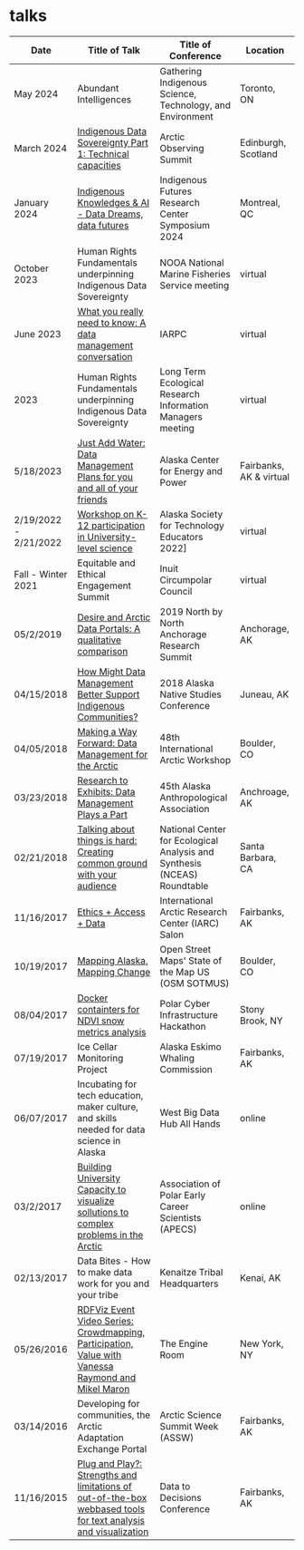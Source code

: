 # talks
| Date | Title of Talk | Title of Conference | Location |
| ------|--------------|---------------------|-----------|
| May 2024 | Abundant Intelligences |Gathering Indigenous Science, Technology, and Environment | Toronto, ON |
|March 2024 | [Indigenous Data Sovereignty Part 1: Technical capacities](https://www.youtube.com/watch?v=kEiYoJYCnIU&t=2s)| Arctic Observing Summit | Edinburgh, Scotland|
| January 2024 | [Indigenous Knowledges & AI - Data Dreams, data futures](https://www.youtube.com/live/ca6OCK6ZYOM?feature=shared) | Indigenous Futures Research Center Symposium 2024 | Montreal, QC |
| October 2023 | Human Rights Fundamentals underpinning Indigenous Data Sovereignty| NOOA National Marine Fisheries Service meeting | virtual |
| June 2023 | [What you really need to know: A data management conversation](https://www.youtube.com/watch?v=jBsFT8xONhI) | IARPC | virtual
| 2023 | Human Rights Fundamentals underpinning Indigenous Data Sovereignty| Long Term Ecological Research Information Managers meeting | virtual |
|5/18/2023| [Just Add Water: Data Management Plans for you and all of your friends](https://docs.google.com/presentation/d/1SsKQqKKr8wvJnY4Sozg7aOsO9bDCAnoTc4OpIthCCso/edit?usp=sharing)| Alaska Center for Energy and Power | Fairbanks, AK & virtual |
|2/19/2022 - 2/21/2022| [Workshop on K-12 participation in University-level science](https://www.convenenorth.com/aste-gallery-2022) |Alaska Society for Technology Educators 2022] | virtual
|Fall - Winter 2021| Equitable and Ethical Engagement Summit | Inuit Circumpolar Council | virtual
|05/2/2019  | [Desire and Arctic Data Portals: A qualitative comparison](https://docs.google.com/presentation/d/1cAdh7bROrun_EgMC-pTZ-MUhNlfKxNyxNTZP9muQLo0/edit?usp=sharing) | 2019 North by North Anchorage Research Summit | Anchorage, AK |
|04/15/2018 | [How Might Data Management Better Support Indigenous Communities?]() | 2018 Alaska Native Studies Conference | Juneau, AK|
|04/05/2018 | [Making a Way Forward: Data Management for the Arctic](https://docs.google.com/presentation/d/1oM6CjVlSJ22OQWci9o8HbQMi0MCDkFlVgjUTYesqyc4/edit#slide=id.g3522786a10_0_3)| 48th International Arctic Workshop | Boulder, CO |
|03/23/2018 | [Research to Exhibits: Data Management Plays a Part](https://docs.google.com/presentation/d/1BwTl5oMSmHwbtCL4__oLPxyC9PKDmeaCymWoN6lg9U4/edit#slide=id.g3522786a10_0_3)| 45th Alaska Anthropological Association | Anchroage, AK|
|02/21/2018 | [Talking about things is hard: Creating common ground with your audience](https://docs.google.com/presentation/d/1l6rpvGgQ4h6AnxwQJl8BlrKowc1CcOlBb9PEfhqP0Ek/edit?usp=sharing) | National Center for Ecological Analysis and Synthesis (NCEAS) Roundtable | Santa Barbara, CA|
|11/16/2017 |[Ethics + Access + Data](https://docs.google.com/presentation/d/1Jg83uFGM5UZ9L_pAZtvA9HKv9fuf-yyp7ungFqY4YDE/edit#slide=id.g28580ddad0_0_50)| International Arctic Research Center (IARC) Salon| Fairbanks, AK |
|10/19/2017 | [Mapping Alaska, Mapping Change](https://2017.stateofthemap.us/program/mapping-alaska.html) | Open Street Maps' State of the Map US (OSM SOTMUS)| Boulder, CO |
|08/04/2017 |[Docker containters for NDVI snow metrics analysis](https://github.com/gina-alaska/emodis_ndvi_python-docker/blob/master/README.md)|Polar Cyber Infrastructure Hackathon| Stony Brook, NY|
|07/19/2017| Ice Cellar Monitoring Project | Alaska Eskimo Whaling Commission| Fairbanks, AK|
|06/07/2017 | Incubating for tech education, maker culture, and skills needed for data science in Alaska | West Big Data Hub All Hands | online|
|03/2/2017 |[Building University Capacity to visualize sollutions to complex problems in the Arctic](https://www.alaska.edu/files/epscor/Data_to_Decisions/D2D-Raymond.pdf) | Association of Polar Early Career Scientists (APECS)| online|
| 02/13/2017 |Data Bites - How to make data work for you and your tribe| Kenaitze Tribal Headquarters| Kenai, AK|
|05/26/2016 | [RDFViz Event Video Series: Crowdmapping, Participation, Value with Vanessa Raymond and Mikel Maron](https://vimeo.com/168241871) | The Engine Room | New York, NY
|03/14/2016 |Developing for communities, the Arctic Adaptation Exchange Portal | Arctic Science Summit Week (ASSW) |Fairbanks, AK|
|11/16/2015 |[Plug and Play?: Strengths and limitations of out-of-the-box webbased tools for text analysis and visualization](https://www.alaska.edu/files/epscor/Data_to_Decisions/D2D-Raymond.pdf)| Data to Decisions Conference| Fairbanks, AK|
